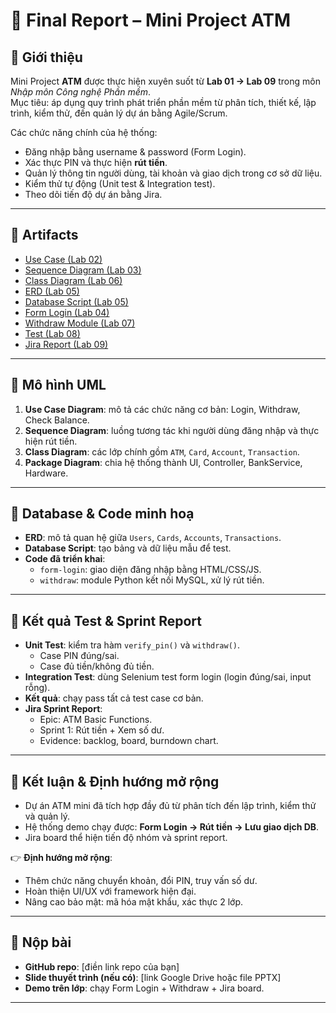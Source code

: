# 🏦 Final Report – Mini Project ATM

## 📌 Giới thiệu
Mini Project **ATM** được thực hiện xuyên suốt từ **Lab 01 → Lab 09** trong môn *Nhập môn Công nghệ Phần mềm*.  
Mục tiêu: áp dụng quy trình phát triển phần mềm từ phân tích, thiết kế, lập trình, kiểm thử, đến quản lý dự án bằng Agile/Scrum.  

Các chức năng chính của hệ thống:
- Đăng nhập bằng username & password (Form Login).
- Xác thực PIN và thực hiện **rút tiền**.
- Quản lý thông tin người dùng, tài khoản và giao dịch trong cơ sở dữ liệu.
- Kiểm thử tự động (Unit test & Integration test).
- Theo dõi tiến độ dự án bằng Jira.  

---

## 📌 Artifacts  

- [Use Case (Lab 02)](https://github.com/KhangD23PTIT/NMCNPM/blob/main/labs/lab02-uc/LAB02.png)  
- [Sequence Diagram (Lab 03)](https://github.com/KhangD23PTIT/NMCNPM/blob/main/labs/lab03-atm-diagrams/LAB03-SQ-ATM.png)  
- [Class Diagram (Lab 06)](https://github.com/KhangD23PTIT/NMCNPM/blob/main/labs/lab06-atm-class/classdiagram-lab06.png)  
- [ERD (Lab 05)](https://drive.google.com/file/d/1C81uyR2nvn19kXrmfrY8MOVtBv293qrE/view?usp=drive_link)  
- [Database Script (Lab 05)](https://drive.google.com/file/d/1gjPwdEC-PpjKl6zRTxsOCjYPL2sDNRcb/view?usp=drive_link)  
- [Form Login (Lab 04)](https://github.com/KhangD23PTIT/NMCNPM/tree/main/labs/lab04-form-login)  
- [Withdraw Module (Lab 07)](https://github.com/KhangD23PTIT/NMCNPM/tree/main/labs/lab07-withdraw-module)  
- [Test (Lab 08)](https://github.com/KhangD23PTIT/NMCNPM/tree/main/labs/lab08-testing)  
- [Jira Report (Lab 09)](https://github.com/KhangD23PTIT/NMCNPM/blob/main/labs/lab09.pdf)  

---

## 📌 Mô hình UML
1. **Use Case Diagram**: mô tả các chức năng cơ bản: Login, Withdraw, Check Balance.  
2. **Sequence Diagram**: luồng tương tác khi người dùng đăng nhập và thực hiện rút tiền.  
3. **Class Diagram**: các lớp chính gồm `ATM`, `Card`, `Account`, `Transaction`.  
4. **Package Diagram**: chia hệ thống thành UI, Controller, BankService, Hardware.  

---

## 📌 Database & Code minh hoạ
- **ERD**: mô tả quan hệ giữa `Users`, `Cards`, `Accounts`, `Transactions`.  
- **Database Script**: tạo bảng và dữ liệu mẫu để test.  
- **Code đã triển khai**:  
  - `form-login`: giao diện đăng nhập bằng HTML/CSS/JS.  
  - `withdraw`: module Python kết nối MySQL, xử lý rút tiền.  

---

## 📌 Kết quả Test & Sprint Report
- **Unit Test**: kiểm tra hàm `verify_pin()` và `withdraw()`.  
  - Case PIN đúng/sai.  
  - Case đủ tiền/không đủ tiền.  
- **Integration Test**: dùng Selenium test form login (login đúng/sai, input rỗng).  
- **Kết quả**: chạy pass tất cả test case cơ bản.  
- **Jira Sprint Report**:  
  - Epic: ATM Basic Functions.  
  - Sprint 1: Rút tiền + Xem số dư.  
  - Evidence: backlog, board, burndown chart.  

---

## 📌 Kết luận & Định hướng mở rộng
- Dự án ATM mini đã tích hợp đầy đủ từ phân tích đến lập trình, kiểm thử và quản lý.  
- Hệ thống demo chạy được: **Form Login → Rút tiền → Lưu giao dịch DB**.  
- Jira board thể hiện tiến độ nhóm và sprint report.  

👉 **Định hướng mở rộng**:  
- Thêm chức năng chuyển khoản, đổi PIN, truy vấn số dư.  
- Hoàn thiện UI/UX với framework hiện đại.  
- Nâng cao bảo mật: mã hóa mật khẩu, xác thực 2 lớp.  

---

## 📎 Nộp bài
- **GitHub repo**: [điền link repo của bạn]  
- **Slide thuyết trình (nếu có)**: [link Google Drive hoặc file PPTX]  
- **Demo trên lớp**: chạy Form Login + Withdraw + Jira board.  

---
